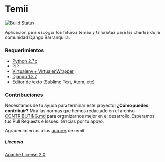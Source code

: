 # Temii

[![Build Status](https://travis-ci.org/PyBAQ/temii.svg?branch=master)](https://travis-ci.org/PyBAQ/temii)

Aplicación para escoger los futuros temas y talleristas para las charlas de la comunidad Django Barranquilla.

### Requerimientos

- [Python 2.7.x](https://www.python.org/)
- [PIP](https://pypi.python.org/pypi/pip)
- [Virtualenv + VirtualenWrapper](https://pypi.python.org/pypi/virtualenv)
- [Django 1.8.7](https://www.djangoproject.com/)
- Editor de texto (Sublime Text, Atom, etc)

### Contribuciones

Necesitamos de tu ayuda para terminar este proyecto! **¿Cómo puedes contribuir?** Mira las normas que hemos redactado en el archivo [CONTRIBUTING.md] para organizarnos mejor en el desarrollo. Esperamos tus Pull Requests e Issues. Gracias por tu apoyo.

Agradecimientos a los [autores](AUTHORS.md) de temii

[CONTRIBUTING.md]: https://github.com/DjangoQuilla/temii/blob/master/CONTRIBUTING.md

##### Licencia

[Apache License 2.0](LICENSE)
